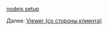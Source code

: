 [nodejs setup](viewer/net.md ':include :type=markdown')

Далее: [Viewer (со стороны клиента)](viewer/2legged/ui)
